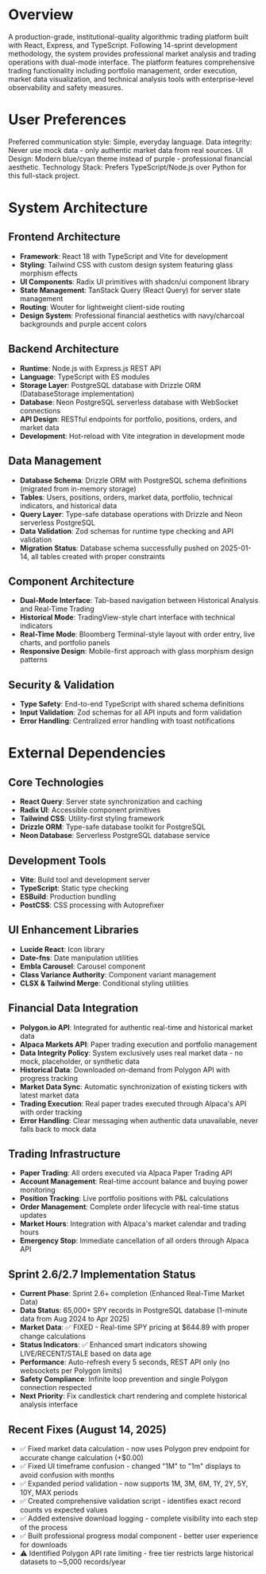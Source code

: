 # Overview

A production-grade, institutional-quality algorithmic trading platform built with React, Express, and TypeScript. Following 14-sprint development methodology, the system provides professional market analysis and trading operations with dual-mode interface. The platform features comprehensive trading functionality including portfolio management, order execution, market data visualization, and technical analysis tools with enterprise-level observability and safety measures.

# User Preferences

Preferred communication style: Simple, everyday language.
Data integrity: Never use mock data - only authentic market data from real sources.
UI Design: Modern blue/cyan theme instead of purple - professional financial aesthetic.
Technology Stack: Prefers TypeScript/Node.js over Python for this full-stack project.

# System Architecture

## Frontend Architecture

- **Framework**: React 18 with TypeScript and Vite for development
- **Styling**: Tailwind CSS with custom design system featuring glass morphism effects
- **UI Components**: Radix UI primitives with shadcn/ui component library
- **State Management**: TanStack Query (React Query) for server state management
- **Routing**: Wouter for lightweight client-side routing
- **Design System**: Professional financial aesthetics with navy/charcoal backgrounds and purple accent colors

## Backend Architecture

- **Runtime**: Node.js with Express.js REST API
- **Language**: TypeScript with ES modules
- **Storage Layer**: PostgreSQL database with Drizzle ORM (DatabaseStorage implementation)
- **Database**: Neon PostgreSQL serverless database with WebSocket connections
- **API Design**: RESTful endpoints for portfolio, positions, orders, and market data
- **Development**: Hot-reload with Vite integration in development mode

## Data Management

- **Database Schema**: Drizzle ORM with PostgreSQL schema definitions (migrated from in-memory storage)
- **Tables**: Users, positions, orders, market data, portfolio, technical indicators, and historical data
- **Query Layer**: Type-safe database operations with Drizzle and Neon serverless PostgreSQL
- **Data Validation**: Zod schemas for runtime type checking and API validation
- **Migration Status**: Database schema successfully pushed on 2025-01-14, all tables created with proper constraints

## Component Architecture

- **Dual-Mode Interface**: Tab-based navigation between Historical Analysis and Real-Time Trading
- **Historical Mode**: TradingView-style chart interface with technical indicators
- **Real-Time Mode**: Bloomberg Terminal-style layout with order entry, live charts, and portfolio panels
- **Responsive Design**: Mobile-first approach with glass morphism design patterns

## Security & Validation

- **Type Safety**: End-to-end TypeScript with shared schema definitions
- **Input Validation**: Zod schemas for all API inputs and form validation
- **Error Handling**: Centralized error handling with toast notifications

# External Dependencies

## Core Technologies

- **React Query**: Server state synchronization and caching
- **Radix UI**: Accessible component primitives
- **Tailwind CSS**: Utility-first styling framework
- **Drizzle ORM**: Type-safe database toolkit for PostgreSQL
- **Neon Database**: Serverless PostgreSQL database service

## Development Tools

- **Vite**: Build tool and development server
- **TypeScript**: Static type checking
- **ESBuild**: Production bundling
- **PostCSS**: CSS processing with Autoprefixer

## UI Enhancement Libraries

- **Lucide React**: Icon library
- **Date-fns**: Date manipulation utilities
- **Embla Carousel**: Carousel component
- **Class Variance Authority**: Component variant management
- **CLSX & Tailwind Merge**: Conditional styling utilities

## Financial Data Integration

- **Polygon.io API**: Integrated for authentic real-time and historical market data
- **Alpaca Markets API**: Paper trading execution and portfolio management  
- **Data Integrity Policy**: System exclusively uses real market data - no mock, placeholder, or synthetic data
- **Historical Data**: Downloaded on-demand from Polygon API with progress tracking
- **Market Data Sync**: Automatic synchronization of existing tickers with latest market data
- **Trading Execution**: Real paper trades executed through Alpaca's API with order tracking
- **Error Handling**: Clear messaging when authentic data unavailable, never falls back to mock data

## Trading Infrastructure

- **Paper Trading**: All orders executed via Alpaca Paper Trading API
- **Account Management**: Real-time account balance and buying power monitoring
- **Position Tracking**: Live portfolio positions with P&L calculations
- **Order Management**: Complete order lifecycle with real-time status updates  
- **Market Hours**: Integration with Alpaca's market calendar and trading hours
- **Emergency Stop**: Immediate cancellation of all orders through Alpaca API

## Sprint 2.6/2.7 Implementation Status

- **Current Phase**: Sprint 2.6+ completion (Enhanced Real-Time Market Data)
- **Data Status**: 65,000+ SPY records in PostgreSQL database (1-minute data from Aug 2024 to Apr 2025)
- **Market Data**: ✅ FIXED - Real-time SPY pricing at $644.89 with proper change calculations
- **Status Indicators**: ✅ Enhanced smart indicators showing LIVE/RECENT/STALE based on data age
- **Performance**: Auto-refresh every 5 seconds, REST API only (no websockets per Polygon limits)
- **Safety Compliance**: Infinite loop prevention and single Polygon connection respected
- **Next Priority**: Fix candlestick chart rendering and complete historical analysis interface

## Recent Fixes (August 14, 2025)
- ✅ Fixed market data calculation - now uses Polygon prev endpoint for accurate change calculation (+$0.00)
- ✅ Fixed UI timeframe confusion - changed "1M" to "1m" displays to avoid confusion with months  
- ✅ Expanded period validation - now supports 1M, 3M, 6M, 1Y, 2Y, 5Y, 10Y, MAX periods
- ✅ Created comprehensive validation script - identifies exact record counts vs expected values
- ✅ Added extensive download logging - complete visibility into each step of the process
- ✅ Built professional progress modal component - better user experience for downloads
- ⚠️ Identified Polygon API rate limiting - free tier restricts large historical datasets to ~5,000 records/year
